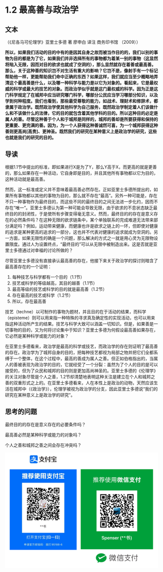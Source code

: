 # 1.2 最高善与政治学

## 文本

（《尼各马可伦理学》亚里士多德 著 廖申白 译注 商务印书馆 （2009））

**所以，如果我们活动的目的中有的是因其自身之故而被当作目的的，我们以别的事物为目的都是为了它，如果我们并非选择所有的事物都为着某一别的事物（这显然将陷入无限，因而对目的欲求也就成了空洞的），那么显然就存在着善或最高善。那么，关于这种善的知识岂不对生活有重大的影响？它岂不是，像射手有一个标记帮助他一样，更能帮助我们命中正确的东西？如果这样，我们就应当至少概略地弄清这个最高善是什么，以及哪一种科学与能力是以它为对象的。看起来，它是最权威的科学或最大的技艺的对象。而政治学似乎就是这门最权威的科学。因为正是这门科学规定了在城邦中应当研究哪门科学，哪部分公民应当学习哪部分知识，以及学到何种程度。我们也看到，那些最受尊敬的能力，如战术、理财术和修辞术，都隶属于政治学。既然政治学使其他科学为自己服务，既然政治学制定着人们该做什么和不该做什么的法律，它的目的就包含着其他学科的目的。所以这种目的必定是属人的善。尽管这种善于个人和于城邦是同样的，城邦的善却是所要获得和保持的更重要、更完满的善。因为，为一个人获得这种善诚然可喜，为一个城邦获得这种善则更高尚\[高贵\]、更神圣。既然我们的研究在某种意义上是政治学的研究，这些也就是我们的研究的目的。**

## 导读

根据1.1节中提出的标准，即如果进行X是为了Y，那么Y高于X，而更高的就是更善的，那么如果存在一种活动，它自身即是目的，并且其他所有事物都以它为目的，这种活动就是最高善。

然而，这一标准或定义并不意味着最高善必然存在。正如亚里士多德所提出的，如果所有事物都以其他的事物为目的，那么就不存在“最高”。另外一种可能是，存在不只一种事物作为最终目的，而这些不同的最终目的之间无法进一步化约，因而不存在“唯一”。亚里士多德认为第一种可能会导致无限，由于欲求的不息状态缺乏最终目的的封闭性，于是使所有步骤变得毫无意义。然而，最终目的的存在是意义存在的必然条件吗？在这种无限的欲求链条中，某个单独联系的完成难道无法带来部分满足吗？例如，运动带来健康，而健康也许是欲求之链上的一环，但即使对健康的追求是某种更高的追求的一部分，这也并不代表对健康的追求就成为空洞的。另一方面，如果无限性的确是一个问题，那么解决的方式之一就是用心灵为无限物设置限度。通过人为设置终点，“最终目的”可以从无限中被制造出来。这是否就是亚里士多德通过对幸福的讨论所做的？

尽管亚里士多德没有直接承认最高善的存在，他接下来关于政治学的探讨则暗含了最高善存在的一个证明：

1. 每种技艺与科学都有一个目的（1.1节）
2. 技艺或科学的等级越高，其目的越善（1.1节）
3. 最高等级的技艺或科学的目的就是最高善（1.2节）
4. 存在最高的技艺或科学（1.2节）
5. 所以，存在最高善

技艺（techne）以可制作的事物为题材，并且目的在于活动的结果，而科学（episteme）则可以用来指一种特殊的寻求真及确定性的实现活动，也可以用来指这种活动所产生的结果。技艺与科学大致可以涵盖一切知识。但是，如果善是一切事物的目的，又为何将讨论集中于知识？亚里士多德为何假设最高善如果存在，它必然是某种科学或能力的对象？

在亚里士多德看来，政治学是最高的科学或技艺，而政治学的存在则证明了最高善的存在。政治学为了城邦自身的目的，把每种技艺都视为局部之物并把它们全都系缚于一个整体，在这个过程中，最高的善成为属人之善。但正如伯格指出的，当属人的善被表现为政治学的目的，它就经受了一个分裂：虽然为了个人的目的是可以接受的，但为了众民和城邦的目的则是更加高尚神圣的。亚里士多德的《伦理学》的关注对象尽管是个人之善，1.2节却清楚地表明这种关注是建立在个人和城邦之善的双重形式之上的。在亚里士多德看来，人在本性上是政治的动物，天然应该生活在城邦中（《政治学》），伦理学被视为政治学的分支，因此亚里士多德说“我们的研究在某种意义上是政治学的研究”。

## **思考的问题**

最终目的的存在是意义存在的必要条件吗？

最高善必然是某种科学或能力的对象吗？

个人之善和城邦之善之间会存在冲突吗？

![](../.gitbook/assets/qr.png)

